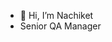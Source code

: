 - 👋 Hi, I’m Nachiket
- Senior QA Manager

<!---
nachiketQA/nachiketQA is a ✨ special ✨ repository because its `README.md` (this file) appears on your GitHub profile.
You can click the Preview link to take a look at your changes.
--->
